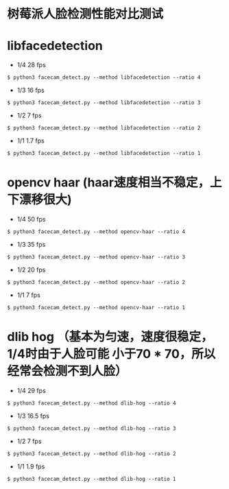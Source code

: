 # 树莓派人脸检测性能对比测试

# libfacedetection
- 1/4 28 fps
```
$ python3 facecam_detect.py --method libfacedetection --ratio 4
```
- 1/3 16 fps
```
$ python3 facecam_detect.py --method libfacedetection --ratio 3
```
- 1/2 7 fps
```
$ python3 facecam_detect.py --method libfacedetection --ratio 2
```
- 1/1 1.7 fps
```
$ python3 facecam_detect.py --method libfacedetection --ratio 1
```
# opencv haar  (haar速度相当不稳定，上下漂移很大)
- 1/4 50 fps
```
$ python3 facecam_detect.py --method opencv-haar --ratio 4
```
- 1/3 35 fps
```
$ python3 facecam_detect.py --method opencv-haar --ratio 3
```
- 1/2 20 fps
```
$ python3 facecam_detect.py --method opencv-haar --ratio 2
```
- 1/1 7 fps
```
$ python3 facecam_detect.py --method opencv-haar --ratio 1
```
# dlib hog    （基本为匀速，速度很稳定，1/4时由于人脸可能 小于70 * 70，所以经常会检测不到人脸）
- 1/4 29 fps
```
$ python3 facecam_detect.py --method dlib-hog --ratio 4
```
- 1/3 16.5 fps
```
$ python3 facecam_detect.py --method dlib-hog --ratio 3
```
- 1/2 7 fps
```
$ python3 facecam_detect.py --method dlib-hog --ratio 2
```
- 1/1 1.9 fps
```
$ python3 facecam_detect.py --method dlib-hog --ratio 1
```
